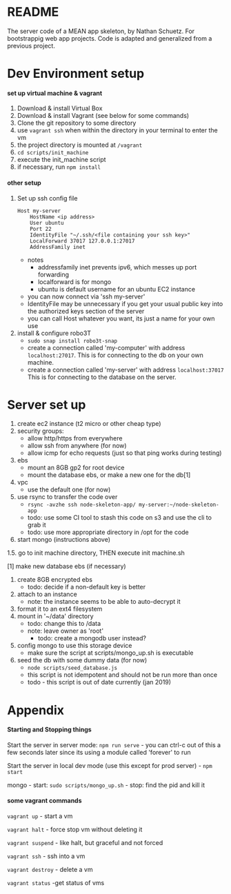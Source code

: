 # README

The server code of a MEAN app skeleton, by Nathan Schuetz. For bootstrappig web
app projects. Code is adapted and generalized from a previous project.

# Dev Environment setup

#### set up virtual machine & vagrant
1. Download & install Virtual Box
2. Download & install Vagrant (see below for some commands)
3. Clone the git repository to some directory
4. use `vagrant ssh` when within the directory in your terminal to enter the vm
5. the project directory is mounted at `/vagrant`
6. `cd scripts/init_machine`
7. execute the init_machine script
8. if necessary, run `npm install`

#### other setup
1. Set up ssh config file
	```
	Host my-server
	    HostName <ip address>
	    User ubuntu
	    Port 22
	    IdentityFile "~/.ssh/<file containing your ssh key>"
	    LocalForward 37017 127.0.0.1:27017
	    AddressFamily inet
	```
	- notes
		- addressfamily inet prevents ipv6, which messes up port forwarding
		- localforward is for mongo
		- ubuntu is default username for an ubuntu EC2 instance
	- you can now connect via 'ssh my-server'
	- IdentityFile may be unnecessary if you get your usual public key into the
	  authorized keys section of the server
	- you can call Host whatever you want, its just a name for your own use
2. install & configure robo3T
	- `sudo snap install robo3t-snap`
	- create a connection called 'my-computer' with address `localhost:27017`.
	  This is for connecting to the db on your own machine.
	- create a connection called 'my-server' with address `localhost:37017`
	  This is for connecting to the database on the server.


# Server set up

1. create ec2 instance (t2 micro or other cheap type)
2. security groups:
	- allow http/https from everywhere
	- allow ssh from anywhere (for now)
	- allow icmp for echo requests (just so that ping works during testing)
3. ebs
	- mount an 8GB gp2 for root device
	- mount the database ebs, or make a new one for the db[1]
4. vpc
	- use the default one (for now)
5. use rsync to transfer the code over
	- `rsync -avzhe ssh node-skeleton-app/ my-server:~/node-skeleton-app`
	- todo: use some CI tool to stash this code on s3 and use the cli to grab it
	- todo: use more appropriate directory in /opt for the code
6. start mongo (instructions above)

1.5. go to init machine directory, THEN execute init machine.sh

[1] make new database ebs (if necessary)
1. create 8GB encrypted ebs
	- todo: decide if a non-default key is better
2. attach to an instance
	- note: the instance seems to be able to auto-decrypt it
3. format it to an ext4 filesystem
4. mount in '~/data' directory
	- todo: change this to /data
	- note: leave owner as 'root'
		- todo: create a mongodb user instead?
5. config mongo to use this storage device
	- make sure the script at scripts/mongo_up.sh is executable
6. seed the db with some dummy data (for now)
	- `node scripts/seed_database.js`
	- this script is not idempotent and should not be run more than once
	- todo - this script is out of date currently (jan 2019)

# Appendix

#### Starting and Stopping things

Start the server in server mode: `npm run serve`
	- you can ctrl-c out of this a few seconds later since its using a module
	  called 'forever' to run

Start the server in local dev mode (use this except for prod server)
	- `npm start`

mongo
	- start: `sudo scripts/mongo_up.sh`
	- stop: find the pid and kill it


#### some vagrant commands

`vagrant up` - start a vm

`vagrant halt` - force stop vm without deleting it

`vagrant suspend` - like halt, but graceful and not forced

`vagrant ssh` - ssh into a vm

`vagrant destroy` - delete a vm

`vagrant status` -get status of vms
